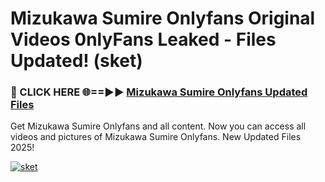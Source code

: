 # Mizukawa Sumire Onlyfans Original Videos 0nlyFans Leaked - Files Updated! (sket)

<h3>🔴 CLICK HERE 🌐==►► <a href="https://tinyurl.com/x26r9saj" rel="nofollow">Mizukawa Sumire Onlyfans Updated Files</a></h3>

Get Mizukawa Sumire Onlyfans and all content. Now you can access all videos and pictures of Mizukawa Sumire Onlyfans. New Updated Files 2025!

[![sket](https://i.imgur.com/LkgZPqh.gif)](https://tinyurl.com/x26r9saj)
